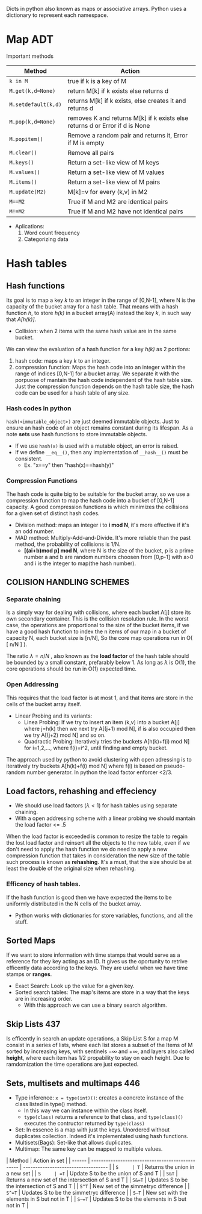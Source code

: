 Dicts in python also known as maps or associative arrays. Python uses a dictionary
to represent each namespace.

# Map ADT

Important methods

| Method              | Action                                                                      |
| ------------------- | --------------------------------------------------------------------------- |
| `k in M`            | true if k is a key of M                                                     |
| `M.get(k,d=None)`   | return M[k] if k exists else returns d                                      |
| `M.setdefault(k,d)` | returns M[k] if k exists, else creates it and returns d                     |
| `M.pop(k,d=None)`   | removes K and returns M[k] if k exists else returns d or Error if d is None |
| `M.popitem()`       | Remove a random pair and returns it, Error if M is empty                    |
| `M.clear()`         | Remove all pairs                                                            |
| `M.keys()`          | Return a set-like view of M keys                                            |
| `M.values()`        | Return a set-like view of M values                                          |
| `M.items()`         | Return a set-like view of M pairs                                           |
| `M.update(M2)`      | M[k]=v for every (k,v) in M2                                                |
| `M==M2`             | True if M and M2 are identical pairs                                        |
| `M!=M2`             | True if M and M2 have not identical pairs                                   |

- Aplications:
  1. Word count frequency
  2. Categorizing data

# Hash tables

## Hash functions

Its goal is to map a key _k_ to an integer in the range of [0,N-1], where N is the capacity of the bucket array for a hash table.
That means with a hash function _h_, to store _h(k)_ in a bucket array(A) instead the key _k_,
in such way that _A[h(k)]_.

- Collision: when 2 items with the same hash value are in the same bucket.

We can view the evaluation of a hash function for a key _h(k)_ as 2 portions:

1. hash code: maps a key _k_ to an integer.
2. compression function: Maps the hash code into an integer within the range of indices [0,N-1] for a bucket array.
   We separate it with the porpuose of mantain the hash code independent of the hash table size.
   Just the compression function depends on the hash table size, the hash code can be used for
   a hash table of any size.

### Hash codes in python

`hash(<immutable_object>)` are just deemed immutable objects.
Just to ensure an hash code of an object
remains constant during its lifespan. As a
note **sets** use hash functions to store immutable
objects.

- If we use `hash(x)` is used with a mutable object, an error is raised.
- If we define `__eq__()`, then any implementation of `__hash__()` must be consistent.
  - Ex. "x==y" then "hash(x)==hash(y)"

### Compression Functions

The hash code is quite big to be suitable
for the bucket array, so we use a compression
function to map the hash code into a bucket
of [0,N-1] capacity. A good compression
functions is which minimizes the collisions
for a given set of distinct hash codes.

- Division method: maps an integer i to **i mod N**, it's more effective if it's an odd number.
- MAD method: Multiply-Add-and-Divide. It's more reliable than the past method, the probability of collisions is 1/N.
  - **[(ai+b)mod p] mod N**, where N is the size of the bucket, p is a prime number a and b are random numbers choosen from [0,p-1] with a>0 and i is the integer to map(the hash number).

## COLISION HANDLING SCHEMES

### Separate chaining

Is a simply way for dealing with collisions, where each bucket
A[j] store its own secondary container. This is the collision
resolution rule. In the worst case, the operations are proportional
to the size of the bucket items, if we have a good hash function
to index the n items of our map in a bucket of capacity N, each
bucket size is [n/N], So the core map operations run in O( [ n/N ] ).

The ratio $\lambda=n/N$ , also known as the **load factor** of the
hash table should be bounded by a small constant, prefarably below 1.
As long as $\lambda$ is O(1), the core operations should be run in O(1)
expected time.

### Open Addressing

This requires that the load factor is at most 1, and that items
are store in the cells of the bucket array itself.

- Linear Probing and its variants:
  - Linea Probing: If we try to insert an item (k,v) into a bucket A[j] where j=h(k) then we next try A[(j+1) mod N], if is also occupied then we try A[(j+2) mod N] and so on.
  - Quadractic Probing: Iteratively tries the buckets A[h(k)+f(i) mod N] for i=1,2,..., where f(i)=i^2, until finding and empty bucket.

The approach used by python to avoid clustering with open adressing
is to iteratively try buckets A[h(k)+f(i) mod N] where f(i) is
based on pseudo-random number generator. In python the load factor
enforcer <2/3.

## Load factors, rehashing and effeciency

- We should use load factors ($\lambda<1$) for hash tables using separate chaining.
- With a open addressing scheme with a linear probing we should mantain the load factor <= .5

When the load factor is exceeded is common to resize the table
to regain the lost load factor and reinsert all the objects
to the new table, even if we don't need to apply the hash function
we do need to apply a new compression function that takes in consideration
the new size of the table such process is known as **rehashing**.
It's a must, that the size should be at least the double of the original size when
rehashing.

### Efficency of hash tables.

If the hash function is good then we have expected the items to be
uniformly distributed in the N cells of the bucket array.

- Python works with dictionaries for store variables, functions, and all the stuff.

## Sorted Maps

If we want to store information with time stamps that would serve as a
reference for they key acting as an ID. It gives us the oportunity to
retrive efficently data according to the keys. They are useful when we
have time stamps or **ranges**.

- Exact Search: Look up the value for a given key.
- Sorted search tables: The map's items are store in a way that the keys are in increasing order.
  - With this approach we can use a binary search algorithm.

## Skip Lists 437

Is efficently in search an update operations, a Skip List S for a map M
consist in a series of lists, where each list stores a subset of the Items
of M sorted by increasing keys, with sentinels $-\infty$ and $+\infty$, and
layers also called **height**, where each item has 1/2 propability to stay on each
height. Due to ramdomization the time operations are just expected.

## Sets, multisets and multimaps 446

- Type inference: `x = type(int)()`: creates a concrete instance of the class listed in type() method.
  - In this way we can instance within the class itself.
  - `type(class)` returns a reference to that class, and `type(class)()` executes the contructor returned by `type(class)`
- Set: In essence is a map with just the keys. Unordered without duplicates collection. Indeed it's implementated using hash functions.
- Multisets(Bags): Set-like that allows duplicates.
- Multimap: The same key can be mapped to multiple values.

| Method | Action in set                                    |
| ------ | ------------------------------------------------ | ----------------------------------- |
| `S     | T`                                               | Returns the union in a new set      |
| `S     | =T`                                              | Update S to be the union of S and T |
| `S&T`  | Returns a new set of the intersection of S and T |
| `S&=T` | Updates S to be the intersection of S and T      |
| `S^T`  | New set of the simmetryc difference              |
| `S^=T` | Updates S to be the simmetryc difference         |
| `S–T`  | New set with the elements in S but not in T      |
| `S–=T` | Updates S to be the elements in S but not in T   |
